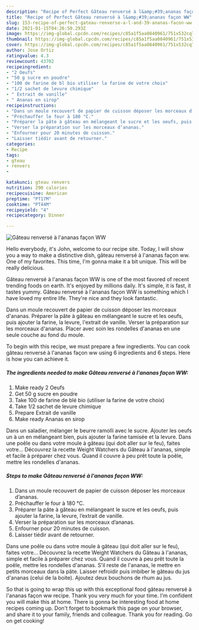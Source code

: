 ```yaml
---
description: "Recipe of Perfect Gâteau renversé à l&amp;#39;ananas façon WW"
title: "Recipe of Perfect Gâteau renversé à l&amp;#39;ananas façon WW"
slug: 153-recipe-of-perfect-gateau-renverse-a-l-and-39-ananas-facon-ww
date: 2021-01-15T04:26:50.293Z
image: https://img-global.cpcdn.com/recipes/c85a1f5aa0840961/751x532cq70/gateau-renverse-a-lananas-facon-ww-photo-principale-de-la-recette.jpg
thumbnail: https://img-global.cpcdn.com/recipes/c85a1f5aa0840961/751x532cq70/gateau-renverse-a-lananas-facon-ww-photo-principale-de-la-recette.jpg
cover: https://img-global.cpcdn.com/recipes/c85a1f5aa0840961/751x532cq70/gateau-renverse-a-lananas-facon-ww-photo-principale-de-la-recette.jpg
author: Jose Ortiz
ratingvalue: 4.3
reviewcount: 43702
recipeingredient:
- "2 Oeufs"
- "50 g sucre en poudre"
- "100 de farine de bl bio utiliser la farine de votre choix"
- "1/2 sachet de levure chimique"
- " Extrait de vanille"
- " Ananas en sirop"
recipeinstructions:
- "Dans un moule recouvert de papier de cuisson déposer les morceaux d’ananas."
- "Préchauffer le four à 180 °C."
- "Préparer la pâte à gâteau en mélangeant le sucre et les oeufs, puis ajouter la farine, la levure, l’extrait de vanille."
- "Verser la préparation sur les morceaux d’ananas."
- "Enfourner pour 20 minutes de cuisson."
- "Laisser tiédir avant de retourner."
categories:
- Recipe
tags:
- gteau
- renvers
- 

katakunci: gteau renvers  
nutrition: 290 calories
recipecuisine: American
preptime: "PT17M"
cooktime: "PT44M"
recipeyield: "4"
recipecategory: Dinner

---
```



![Gâteau renversé à l&#39;ananas façon WW](https://img-global.cpcdn.com/recipes/c85a1f5aa0840961/751x532cq70/gateau-renverse-a-lananas-facon-ww-photo-principale-de-la-recette.jpg)

Hello everybody, it's John, welcome to our recipe site. Today, I will show you a way to make a distinctive dish, gâteau renversé à l&#39;ananas façon ww. One of my favorites. This time, I'm gonna make it a bit unique. This will be really delicious.

Gâteau renversé à l&#39;ananas façon WW is one of the most favored of recent trending foods on earth. It's enjoyed by millions daily. It's simple, it is fast, it tastes yummy. Gâteau renversé à l&#39;ananas façon WW is something which I have loved my entire life. They're nice and they look fantastic.

Dans un moule recouvert de papier de cuisson déposer les morceaux d&#39;ananas. Préparer la pâte à gâteau en mélangeant le sucre et les oeufs, puis ajouter la farine, la levure, l&#39;extrait de vanille. Verser la préparation sur les morceaux d&#39;ananas. Placer avec soin les rondelles d&#39;ananas en une seule couche au fond du moule.


To begin with this recipe, we must prepare a few ingredients. You can cook gâteau renversé à l&#39;ananas façon ww using 6 ingredients and 6 steps. Here is how you can achieve it.

<!--inarticleads1-->

##### The ingredients needed to make Gâteau renversé à l&#39;ananas façon WW:

1. Make ready 2 Oeufs
1. Get 50 g sucre en poudre
1. Take 100 de farine de blé bio (utiliser la farine de votre choix)
1. Take 1/2 sachet de levure chimique
1. Prepare  Extrait de vanille
1. Make ready  Ananas en sirop


Dans un saladier, mélanger le beurre ramolli avec le sucre. Ajouter les oeufs un à un en mélangeant bien, puis ajouter la farine tamisée et la levure. Dans une poêle ou dans votre moule à gâteau (qui doit aller sur le feu), faites votre… Découvrez la recette Weight Watchers du Gâteau à l&#39;ananas, simple et facile à préparer chez vous. Quand il couvre à peu prêt toute la poêle, mettre les rondelles d&#39;ananas. 

<!--inarticleads2-->

##### Steps to make Gâteau renversé à l&#39;ananas façon WW:

1. Dans un moule recouvert de papier de cuisson déposer les morceaux d’ananas.
1. Préchauffer le four à 180 °C.
1. Préparer la pâte à gâteau en mélangeant le sucre et les oeufs, puis ajouter la farine, la levure, l’extrait de vanille.
1. Verser la préparation sur les morceaux d’ananas.
1. Enfourner pour 20 minutes de cuisson.
1. Laisser tiédir avant de retourner.


Dans une poêle ou dans votre moule à gâteau (qui doit aller sur le feu), faites votre… Découvrez la recette Weight Watchers du Gâteau à l&#39;ananas, simple et facile à préparer chez vous. Quand il couvre à peu prêt toute la poêle, mettre les rondelles d&#39;ananas. S&#39;il reste de l&#39;ananas, le mettre en petits morceaux dans la pâte. Laisser refroidir puis imbiber le gâteau du jus d&#39;ananas (celui de la boite). Ajoutez deux bouchons de rhum au jus. 

So that is going to wrap this up with this exceptional food gâteau renversé à l&#39;ananas façon ww recipe. Thank you very much for your time. I'm confident you will make this at home. There is gonna be interesting food at home recipes coming up. Don't forget to bookmark this page on your browser, and share it to your family, friends and colleague. Thank you for reading. Go on get cooking!
